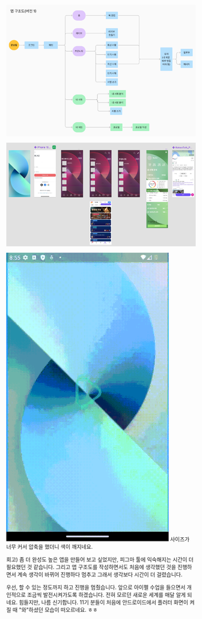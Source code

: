 ![Alt text](./10.png) 

![Alt text](./20.png) 



![설명 텍스트](./20240203-ezgif.com-resize.gif)
사이즈가 너무 커서 압축을 했더니 색이 깨지네요.

회고)
좀 더 완성도 높은 앱을 만들어 보고 싶었지만, 피그마 툴에 익숙해지는 시간이 더 필요했던 것 같습니다.
그리고 앱 구조도를 작성하면서도 처음에 생각했던 것을 진행하면서 계속 생각이 바뀌어 진행하다 멈추고 그래서 생각보다 시간이 더 걸렸습니다. 

우선, 할 수 있는 정도까지 하고 진행을 멈췄습니다.
앞으로 아이펠 수업을 들으면서 개인적으로 조금씩 발전시켜가도록 하겠습니다.
전혀 모르던 새로운 세계를 매달 알게 되네요.
힘들지만, 나름 신기합니다. 11기 분들이 처음에 안드로이드에서 플러터 화면이 켜질 때 "와"하셨던 모습이 떠오르네요. ㅎㅎ
